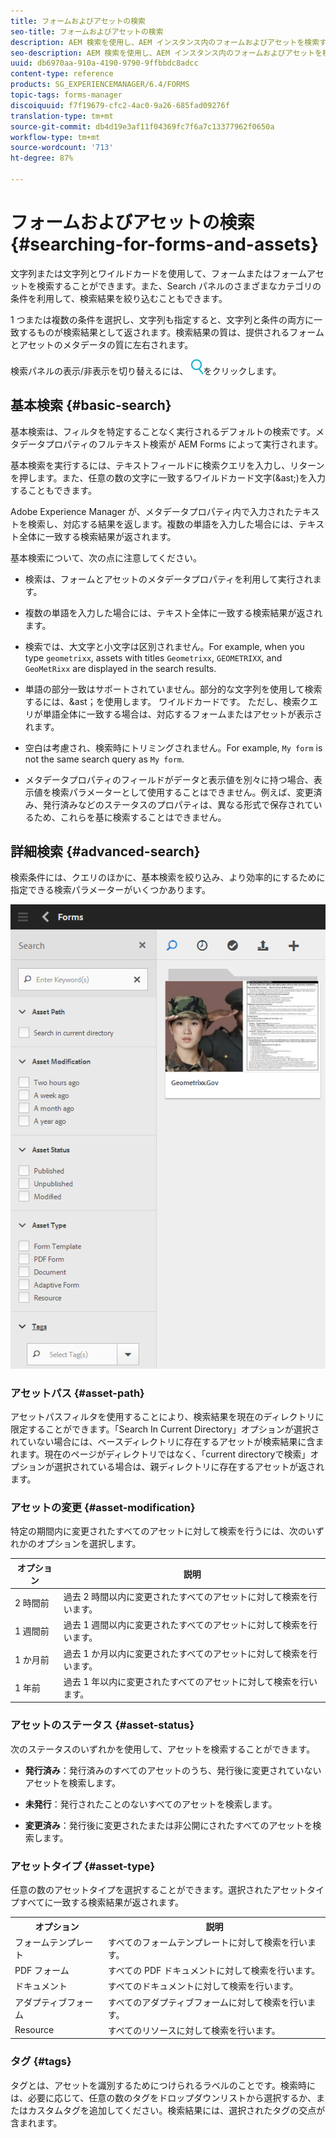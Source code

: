 ```yaml
---
title: フォームおよびアセットの検索
seo-title: フォームおよびアセットの検索
description: AEM 検索を使用し、AEM インスタンス内のフォームおよびアセットを検索することができます。基本検索と詳細検索で、アセットを素早く探し出すことができます。
seo-description: AEM 検索を使用し、AEM インスタンス内のフォームおよびアセットを検索することができます。基本検索と詳細検索で、アセットを素早く探し出すことができます。
uuid: db6970aa-910a-4190-9790-9ffbbdc8adcc
content-type: reference
products: SG_EXPERIENCEMANAGER/6.4/FORMS
topic-tags: forms-manager
discoiquuid: f7f19679-cfc2-4ac0-9a26-685fad09276f
translation-type: tm+mt
source-git-commit: db4d19e3af11f04369fc7f6a7c13377962f0650a
workflow-type: tm+mt
source-wordcount: '713'
ht-degree: 87%

---
```



# フォームおよびアセットの検索 {#searching-for-forms-and-assets}

文字列または文字列とワイルドカードを使用して、フォームまたはフォームアセットを検索することができます。また、Search パネルのさまざまなカテゴリの条件を利用して、検索結果を絞り込むこともできます。

1 つまたは複数の条件を選択し、文字列も指定すると、文字列と条件の両方に一致するものが検索結果として返されます。検索結果の質は、提供されるフォームとアセットのメタデータの質に左右されます。

検索パネルの表示/非表示を切り替えるには、 ![aem6forms_search](assets/aem6forms_search.png)をクリックします。

## 基本検索 {#basic-search}

基本検索は、フィルタを特定することなく実行されるデフォルトの検索です。メタデータプロパティのフルテキスト検索が AEM Forms によって実行されます。

基本検索を実行するには、テキストフィールドに検索クエリを入力し、リターンを押します。また、任意の数の文字に一致するワイルドカード文字(&amp;ast;)を入力することもできます。

Adobe Experience Manager が、メタデータプロパティ内で入力されたテキストを検索し、対応する結果を返します。複数の単語を入力した場合には、テキスト全体に一致する検索結果が返されます。

基本検索について、次の点に注意してください。

* 検索は、フォームとアセットのメタデータプロパティを利用して実行されます。
* 複数の単語を入力した場合には、テキスト全体に一致する検索結果が返されます。
* 検索では、大文字と小文字は区別されません。For example, when you type `geometrixx`, assets with titles `Geometrixx`, `GEOMETRIXX`, and `GeoMetRixx` are displayed in the search results.

* 単語の部分一致はサポートされていません。部分的な文字列を使用して検索するには、&amp;ast；を使用します。 ワイルドカードです。 ただし、検索クエリが単語全体に一致する場合は、対応するフォームまたはアセットが表示されます。
* 空白は考慮され、検索時にトリミングされません。For example, `My form` is not the same search query as `My form`.

* メタデータプロパティのフィールドがデータと表示値を別々に持つ場合、表示値を検索パラメーターとして使用することはできません。例えば、変更済み、発行済みなどのステータスのプロパティは、異なる形式で保存されているため、これらを基に検索することはできません。

## 詳細検索 {#advanced-search}

検索条件には、クエリのほかに、基本検索を絞り込み、より効率的にするために指定できる検索パラメーターがいくつかあります。

![AEM form とアセット検索の検索フィールドおよびパラメーター / フィルタ](assets/search_forms_assets.png)

### アセットパス {#asset-path}

アセットパスフィルタを使用することにより、検索結果を現在のディレクトリに限定することができます。「Search In Current Directory」オプションが選択されていない場合には、ベースディレクトリに存在するアセットが検索結果に含まれます。現在のページがディレクトリではなく、「current directoryで検索」オプションが選択されている場合は、親ディレクトリに存在するアセットが返されます。

### アセットの変更 {#asset-modification}

特定の期間内に変更されたすべてのアセットに対して検索を行うには、次のいずれかのオプションを選択します。

| **オプション** | **説明** |
|---|---|
| 2 時間前 | 過去 2 時間以内に変更されたすべてのアセットに対して検索を行います。 |
| 1 週間前 | 過去 1 週間以内に変更されたすべてのアセットに対して検索を行います。 |
| 1 か月前 | 過去 1 か月以内に変更されたすべてのアセットに対して検索を行います。 |
| 1 年前 | 過去 1 年以内に変更されたすべてのアセットに対して検索を行います。 |

### アセットのステータス {#asset-status}

次のステータスのいずれかを使用して、アセットを検索することができます。

* **発行済み**：発行済みのすべてのアセットのうち、発行後に変更されていないアセットを検索します。

* **未発行**：発行されたことのないすべてのアセットを検索します。

* **変更済み**：発行後に変更されたまたは非公開にされたすべてのアセットを検索します。

### アセットタイプ {#asset-type}

任意の数のアセットタイプを選択することができます。選択されたアセットタイプすべてに一致する検索結果が返されます。

<table> 
 <tbody>
  <tr>
   <th>オプション</th> 
   <th>説明</th> 
  </tr>
  <tr>
   <td>フォームテンプレート<br /> </td> 
   <td>すべてのフォームテンプレートに対して検索を行います。<br /> </td> 
  </tr>
  <tr>
   <td>PDF フォーム</td> 
   <td>すべての PDF ドキュメントに対して検索を行います。</td> 
  </tr>
  <tr>
   <td>ドキュメント</td> 
   <td>すべてのドキュメントに対して検索を行います。</td> 
  </tr>
  <tr>
   <td>アダプティブフォーム<br /> </td> 
   <td>すべてのアダプティブフォームに対して検索を行います。</td> 
  </tr>
  <tr>
   <td>Resource</td> 
   <td>すべてのリソースに対して検索を行います。<br /> </td> 
  </tr>
 </tbody>
</table>

### タグ {#tags}

タグとは、アセットを識別するためにつけられるラベルのことです。検索時には、必要に応じて、任意の数のタグをドロップダウンリストから選択するか、またはカスタムタグを追加してください。検索結果には、選択されたタグの交点が含まれます。
